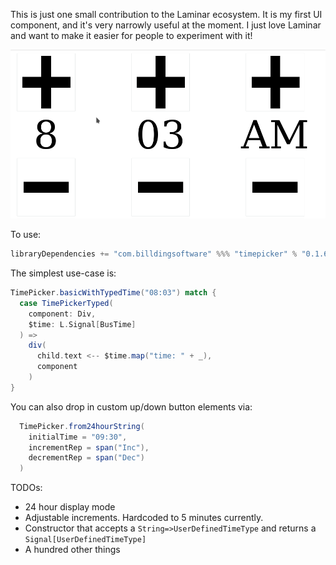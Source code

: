 This is just one small contribution to the Laminar ecosystem.
It is my first UI component, and it's very narrowly useful at the moment.
I just love Laminar and want to make it easier for people to experiment with it!

![](docs/LaminarTimePicker.gif)

To use:
```scala
libraryDependencies += "com.billdingsoftware" %%% "timepicker" % "0.1.6"
```

The simplest use-case is:
```scala
TimePicker.basicWithTypedTime("08:03") match {
  case TimePickerTyped(
    component: Div, 
    $time: L.Signal[BusTime]
  ) =>
    div(
      child.text <-- $time.map("time: " + _),
      component
    )
}
```

You can also drop in custom up/down button elements via:
```scala
  TimePicker.from24hourString(
    initialTime = "09:30",
    incrementRep = span("Inc"),
    decrementRep = span("Dec")
  )
```

TODOs:
- 24 hour display mode
- Adjustable increments. Hardcoded to 5 minutes currently.
- Constructor that accepts a `String=>UserDefinedTimeType` and returns a `Signal[UserDefinedTimeType]`
- A hundred other things
